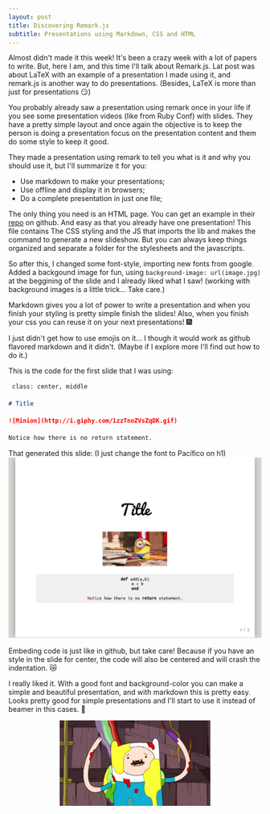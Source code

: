 ```yaml
---
layout: post
title: Discovering Remark.js
subtitle: Presentations using Markdown, CSS and HTML
---
```


Almost didn't made it this week! It's been a crazy week with a lot of papers to write. But, here I am, and this time I'll talk about  Remark.js. Lat post was about LaTeX with an example of a presentation I made using it, and remark.js is another way to do presentations. (Besides, LaTeX is more than just for presentations :smirk:)

You probably already saw a presentation using remark once in your life if you see some presentation videos (like from Ruby Conf) with slides. They have a pretty simple layout and once again the objective is to keep the person is doing a presentation focus on the presentation content and them do some style to keep it good.

They made a presentation using remark to tell you what is it and why you should use it, but I'll summarize it for you:

 - Use markdown to make your presentations;
 - Use offline and display it in browsers;
 - Do a complete presentation in just one file;

The only thing you need is an HTML page. You can get an example in their [repo](https://github.com/gnab/remark) on github. And easy as that you already have one presentation! This file contains The CSS styling and the JS that imports the lib and makes the command to generate a new slideshow. But you can always keep things organized and separate a folder for the stylesheets and the javascripts.

So after this, I changed some font-style, importing new fonts from google. Added a backgound image for fun, using `background-image: url(image.jpg)` at the beggining of the slide and I already liked what I saw! (working with background images is a little trick... Take care.)

Markdown gives you a lot of power to write a presentation and when you finish your styling is pretty simple finish the slides! Also, when you finish your css you can reuse it on your next presentations! :fireworks:

I just didn't get how to use emojis on it... I though it would work as github flavored markdown and it didn't. (Maybe if I explore more I'll find out how to do it.)

This is the code for the first slide that I was using:

```markdown
 class: center, middle

# Title

![Minion](http://i.giphy.com/1zzTnoZVsZqDK.gif)

Notice how there is no return statement.
```
That generated this slide: (I just change the font to Pacífico on h1)
![Sample presentation](/images/slide_sample.png)

Embeding code is just like in github, but take care! Because if you have an style in the slide for center, the code will also be centered and will crash the indentation. :crying_cat_face:

I really liked it. With a good font and background-color you can make a simple and beautiful presentation, and with markdown this is pretty easy. Looks pretty good for simple presentations and I'll start to use it instead of beamer in this cases. :sparkling_heart:

<div style="text-align:center"><img src="/images/awesome.gif" width="300" height="170"></div>
